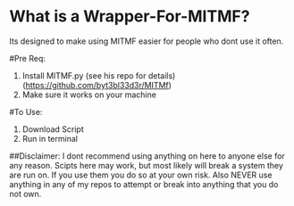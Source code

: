 # What is a Wrapper-For-MITMF?
Its designed to make using MITMF easier for people who dont use it often.

#Pre Req:
1. Install MITMF.py (see his repo for details)(https://github.com/byt3bl33d3r/MITMf)
2. Make sure it works on your machine

#To Use:
1. Download Script
2. Run in terminal

##Disclaimer: I dont recommend using anything on here to anyone else for any reason. Scipts here may work, but most likely will break a system they are run on. If you use them you do so at your own risk. Also NEVER use anything in any of my repos to attempt or break into anything that you do not own.
